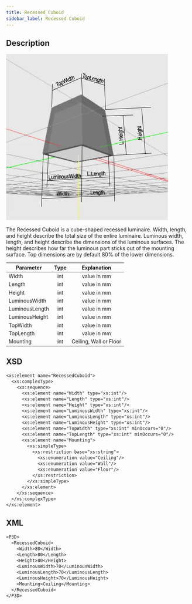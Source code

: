 ```yaml
---
title: Recessed Cuboid
sidebar_label: Recessed Cuboid
---
```


## Description

![Recessed Cuboid](/img/docs/geometry/parametric/recessed-cuboid.webp)

The Recessed Cuboid is a cube-shaped recessed luminaire.
Width, length, and height describe the total size of the entire luminaire.
Luminous width, length, and height describe the dimensions of the luminous surfaces. The height describes how far the luminous part sticks out of the mounting surface. Top dimensions are by default 80% of the lower dimensions.

| Parameter      | Type |      Explanation       |
| -------------- | :--: | :--------------------: |
| Width          | int  |      value in mm       |
| Length         | int  |      value in mm       |
| Height         | int  |      value in mm       |
| LuminousWidth  | int  |      value in mm       |
| LuminousLength | int  |      value in mm       |
| LuminousHeight | int  |      value in mm       |
| TopWidth       | int  |      value in mm       |
| TopLength      | int  |      value in mm       |
| Mounting       | int  | Ceiling, Wall or Floor |

## XSD

    <xs:element name="RecessedCuboid">
      <xs:complexType>
        <xs:sequence>
          <xs:element name="Width" type="xs:int"/>
          <xs:element name="Length" type="xs:int"/>
          <xs:element name="Height" type="xs:int"/>
          <xs:element name="LuminousWidth" type="xs:int"/>
          <xs:element name="LuminousLength" type="xs:int"/>
          <xs:element name="LuminousHeight" type="xs:int"/>
          <xs:element name="TopWidth" type="xs:int" minOccurs="0"/>
          <xs:element name="TopLength" type="xs:int" minOccurs="0"/>
          <xs:element name="Mounting">
            <xs:simpleType>
              <xs:restriction base="xs:string">
                <xs:enumeration value="Ceiling"/>
                <xs:enumeration value="Wall"/>
                <xs:enumeration value="Floor"/>
              </xs:restriction>
            </xs:simpleType>
          </xs:element>
        </xs:sequence>
      </xs:complexType>
    </xs:element>

## XML

    <P3D>
      <RecessedCuboid>
        <Width>80</Width>
        <Length>80</Length>
        <Height>80</Height>
        <LuminousWidth>70</LuminousWidth>
        <LuminousLength>70</LuminousLength>
        <LuminousHeight>70</LuminousHeight>
        <Mounting>Ceiling</Mounting>
      </RecessedCuboid>
    </P3D>
